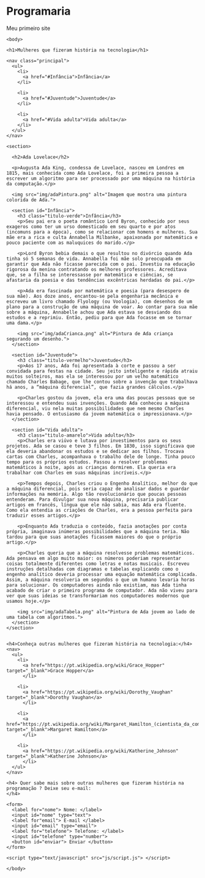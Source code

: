 # Programaria
Meu primeiro site

<!doctypehtml>
  <hmtl> 
    <head>
      <title> Ada Lovelace </title>
      <link href="CSS/style.css" rel="stylesheet">
    </head>

    <body>

    <h1>Mulheres que fizeram história na tecnologia</h1>

    <nav class="principal">
      <ul>  
        <li>
          <a href="#Infância">Infância</a>
        </li>
        
        <li>
          <a href="#Juventude">Juventude</a>
        </li>

        <li>
          <a href="#Vida adulta">Vida adulta</a>
        </li>
      </ul>
    </nav>  
    
    <section>

      <h2>Ada Lovelace</h2>

      <p>Augusta Ada King, condessa de Lovelace, nasceu em Londres em 1815, mais conhecida como Ada Lovelace, foi a primeira pessoa a escrever um algoritmo para ser processado por uma máquina na história da computação.</p>
      
      <img src="img/adaPintura.png" alt="Imagem que mostra uma pintura colorida de Ada.">

      <section id="Infância">
        <h3 class="titulo-verde">Infância</h3>
        <p>Seu pai era o poeta romântico Lord Byron, conhecido por seus exageros como ter um urso domesticado em seu quarto e por atos (incomuns para a época), como se relacionar com homens e mulheres. Sua mãe era a rica e culta Annabella Milbanke, apaixonada por matemática e pouco paciente com as maluquices do marido.</p>

        <p>Lord Byron bebia demais o que resultou no divórcio quando Ada tinha só 5 semanas de vida. Annabella foi mãe solo preocupada em garantir que Ada não ficasse parecida com o pai. Investiu na educação rigorosa da menina contratando os melhores professores. Acreditava que, se a filha se interessasse por matemática e ciências, se afastaria da poesia e das tendências excêntricas herdadas do pai.</p>

        <p>Ada era fascinada por matemática e poesia (para desespero de sua mãe). Aos doze anos, encantou-se pela engenharia mecânica e escreveu um livro chamado Flyology (ou Voologia), com desenhos de um plano para a construção de uma máquina de voar. Ao contar para sua mãe sobre a máquina, Annabelle achou que Ada estava se desviando dos estudos e a reprimiu. Então, pediu para que Ada focasse em se tornar uma dama.</p>

        <img src="img/adaCrianca.png" alt="Pintura de Ada criança segurando um desenho.">
      </section>

      <section id="Juventude">
        <h3 class="titulo-vermelho">Juventude</h3>
        <p>Aos 17 anos, Ada foi apresentada à corte e passou a ser convidada para festas na cidade. Seu jeito inteligente e rápida atraiu muitos solteiros, mas ela se interessou por um velho matemático chamado Charles Babage, que lhe contou sobre a invenção que trabalhava há anos, a “máquina diferencial”, que fazia grandes cálculos.</p>

        <p>Charles gostou da jovem, ela era uma das poucas pessoas que se interessou e entendeu suas invenções. Quando Ada conheceu a máquina diferencial, viu nela muitas possibilidades que nem mesmo Charles havia pensado. O entusiasmo da jovem matemática o impressionava.</p>
      </section>

      <section id="Vida adulta">
        <h3 class="titulo-amarelo">Vida adulta</h3>
        <p>Charles era viúvo e lutava por investimentos para os seus projetos. Ada se casou e teve 3 filhos. Em 1830, isso significava que ela deveria abandonar os estudos e se dedicar aos filhos. Trocava cartas com Charles, acompanhava o trabalho dele de longe. Tinha pouco tempo para os próprios estudos. Passou a resolver problemas matemáticos à noite, após as crianças dormirem. Ela queria era trabalhar com Charles em suas máquinas incríveis.</p>

        <p>Tempos depois, Charles criou o Engenho Analítico, melhor do que a máquina diferencial, pois seria capaz de analisar dados e guardar informações na memória. Algo tão revolucionário que poucas pessoas entenderam. Para divulgar sua nova máquina, precisaria publicar artigos em francês, língua que ele não sabia, mas Ada era fluente. Como ela entendia as criações de Charles, era a pessoa perfeita para traduzir esses artigos.</p>

        <p>Enquanto Ada traduzia o conteúdo, fazia anotações por conta própria, imaginava inúmeras possibilidades que a máquina teria. Não tardou para que suas anotações ficassem maiores do que o próprio artigo.</p>

        <p>Charles queria que a máquina resolvesse problemas matemáticos. Ada pensava em algo muito maior: os números poderiam representar coisas totalmente diferentes como letras e notas musicais. Escreveu instruções detalhadas com diagramas e tabelas explicando como o engenho analítico deveria processar uma equação matemática complicada. Assim, a máquina resolveria em segundos o que um humano levaria horas para solucionar. Os computadores ainda não existiam, mas Ada tinha acabado de criar o primeiro programa de computador. Ada não viveu para ver que suas ideias se transformariam nos computadores modernos que usamos hoje.</p>

        <img src="img/adaTabela.png" alt="Pintura de Ada jovem ao lado de uma tabela com algoritmos.">
      </section>
    </section>  


    <h4>Conheça outras mulheres que fizeram história na tecnologia:</h4>
    <nav>
      <ul>
        <li>
          <a href="https://pt.wikipedia.org/wiki/Grace_Hopper" target="_blank">Grace Hopper</a>
          </li>

        <li>
          <a href="https://pt.wikipedia.org/wiki/Dorothy_Vaughan" target="_blank">Dorothy Vaughan</a>
          </li>

        <li>
          <a href="https://pt.wikipedia.org/wiki/Margaret_Hamilton_(cientista_da_computa%C3%A7%C3%A3o)" target="_blank">Margaret Hamilton</a>
          </li>

        <li>
          <a href="https://pt.wikipedia.org/wiki/Katherine_Johnson" target="_blank">Katherine Johnson</a>
          </li>
      </ul>
    </nav>

    <h4> Quer sabe mais sobre outras mulheres que fizeram história na programação ? Deixe seu e-mail:
    </h4>

    <form>
      <label for="nome"> Nome: </label>
      <input id="nome" type="text">
      <label for"email"> E-mail </label>
      <input id="email" type="email">
      <label for="telefone"> Telefone: </label>
      <input id="telefone" type="number">
      <button id="enviar"> Enviar </button>
    </form>

    <script type="text/javascript" src="js/script.js"> </script>

    </body>
  </html>
